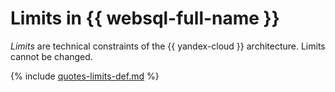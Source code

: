 # Limits in {{ websql-full-name }}

_Limits_ are technical constraints of the {{ yandex-cloud }} architecture. Limits cannot be changed.

{% include [quotes-limits-def.md](../../_includes/websql-limits.md) %}

